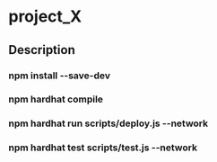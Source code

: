 # project_X

## Description
### npm install --save-dev
### npm hardhat compile
### npm hardhat run scripts/deploy.js --network <network name>
### npm hardhat test scripts/test.js --network <network name>